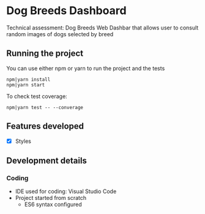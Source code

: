 # Dog Breeds Dashboard

Technical assessment: Dog Breeds Web Dashbar that allows user to consult random images of dogs selected by breed

## Running the project
You can use either npm or yarn to run the project and the tests

```
npm|yarn install
npm|yarn start
```

To check test coverage:
```
npm|yarn test -- --converage
```

## Features developed
- [X] Styles

## Development details
### Coding
- IDE used for coding: Visual Studio Code
- Project started from scratch
  - ES6 syntax configured
